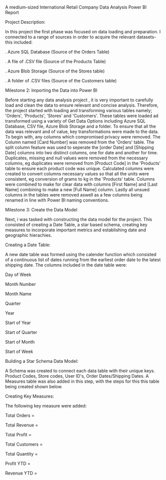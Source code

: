 A medium-sized International Retail Company Data Analysis Power BI Report

Project Description:

In this project the first phase was focused on data loading and preparation. I connected to a range of sources in order to acquire the relevant datasets- this included:

. Azure SQL Database (Source of the Orders Table)

. A file of .CSV file (Source of the Products Table)

. Azure Blob Storage (Source of the Stores table)

. A folder of .CSV files (Source of the Customers table)

Milestone 2: Importing the Data into Power BI

Before starting any data analysis project , it is very important to carefully load and clean the data to ensure relevant and concise analysis. Therefore, the project started with loading and transforming various tables namely; 'Orders', 'Products', 'Stores' and 'Customers'. These tables were loaded ad transformed using a variety of Get Data Options including Azure SQL Database, CSV file, Azure Blob Storage and a folder.
To ensure that all the data was relevant and of value, key transformations were made to the data. To begin with, any columns which compromised privacy were removed. The Column named [Card Number] was removed from the 'Orders' table. The split column feature was used to seperate the [order Date] and [Shipping Date] columns into two distinct columns, one for date and another for time.
Duplicates, missing and null values were removed from the necessary columns, eg duplicates were removed from [Product Code] in the 'Products' table to ensure each product code was unique. Calculated columns were created to convert columns necessary values so that all the units were consistent, eg conversion of grams to kg in the 'Products' table.
Columns were combined to make for clear data with columns [First Name] and [Last Name] combining to make a new [Full Name] column. Lastly all unsued columns in the tables were removed aswell as a few columns being renamed in line with Power BI naming conventions.

Milestone 3: Create the Data Model

Next, i was tasked with constructing the data model for the project. This consisted of creating a Date Table, a star based schema, creating key measures to incorporate important metrics and establishing date and geographic hierachies.

Creating a Date Table:

A new date table was formed using the calender function which consisted of a continuous list of dates running from the earliest order date to the latest shipping date. The columns included in the date table were:

Day of Week

Month Number

Month Name

Quarter

Year

Start of Year

Start of Quarter

Start of Month

Start of Week

Building a Star Schema Data Model:

A Schema was created to connect each data table with their unique keys. Product Codes, Store codes, User ID's, Order Dates/Shipping Dates. A Measures table was also added in this step, with the steps for this this table being created shown below.

Creating Key Measures:

The following key measure were added:

Total Orders = 

Total Revenue = 

Total Profit = 

Total Customers = 

Total Quantity = 

Profit YTD = 

Revenue YTD = 








